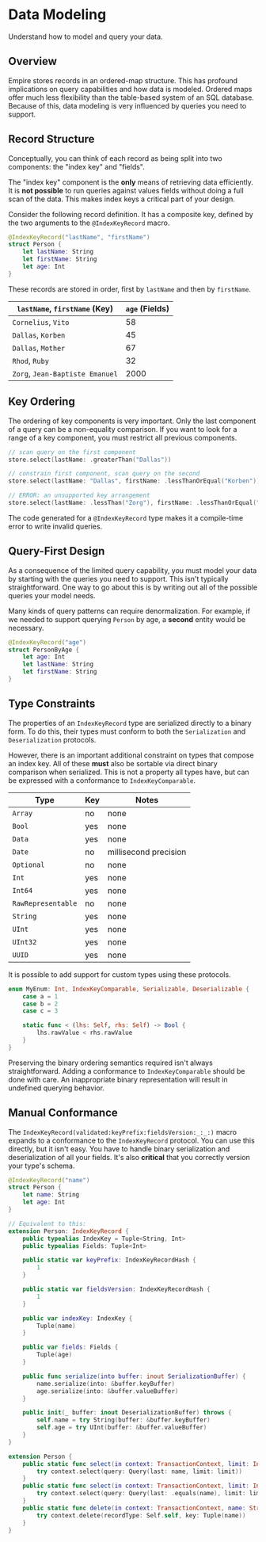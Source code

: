 # Data Modeling

Understand how to model and query your data.

## Overview

Empire stores records in an ordered-map structure. This has profound implications on query capabilities and how data is modeled. Ordered maps offer much less flexibility than the table-based system of an SQL database. Because of this, data modeling is very influenced by queries you need to support.

## Record Structure

Conceptually, you can think of each record as being split into two components: the "index key" and "fields".

The "index key" component is the **only** means of retrieving data efficiently. It is **not possible** to run queries against values fields without doing a full scan of the data. This makes index keys a critical part of your design.

Consider the following record definition. It has a composite key, defined by the two arguments to the `@IndexKeyRecord` macro.

```swift
@IndexKeyRecord("lastName", "firstName")
struct Person {
    let lastName: String
    let firstName: String
    let age: Int
}
```

These records are stored in order, first by `lastName` and then by `firstName`.

`lastName`, `firstName` (Key) | `age` (Fields)                  
--------------------- | ----
`Cornelius`, `Vito` | 58
`Dallas`, `Korben` | 45
`Dallas`, `Mother` | 67
`Rhod`, `Ruby`      | 32
`Zorg`, `Jean-Baptiste Emanuel` | 2000

## Key Ordering

The ordering of key components is very important. Only the last component of a query can be a non-equality comparison. If you want to look for a range of a key component, you must restrict all previous components.

```swift
// scan query on the first component
store.select(lastName: .greaterThan("Dallas"))

// constrain first component, scan query on the second
store.select(lastName: "Dallas", firstName: .lessThanOrEqual("Korben"))

// ERROR: an unsupported key arrangement
store.select(lastName: .lessThan("Zorg"), firstName: .lessThanOrEqual("Jean-Baptiste"))
```

The code generated for a `@IndexKeyRecord` type makes it a compile-time error to write invalid queries.

## Query-First Design

As a consequence of the limited query capability, you must model your data by starting with the queries you need to support. This isn't typically straightforward. One way to go about this is by writing out all of the possible queries your model needs.

Many kinds of query patterns can require denormalization. For example, if we needed to support querying `Person` by age, a **second** entity would be necessary.

```swift
@IndexKeyRecord("age")
struct PersonByAge {
    let age: Int
    let lastName: String
    let firstName: String
}
```

## Type Constraints

The properties of an ``IndexKeyRecord`` type are serialized directly to a binary form. To do this, their types must conform to both the `Serialization` and `Deserialization` protocols.

However, there is an important additional constraint on types that compose an index key. All of these **must** also be sortable via direct binary comparison when serialized. This is not a property all types have, but can be expressed with a conformance to `IndexKeyComparable`.

| Type | Key | Notes |
| --- | --- | --- |
| `Array`   | no | none |
| `Bool`    | yes | none |
| `Data`    | yes | none |
| `Date`    | no | millisecond precision |
| `Optional`| no | none |
| `Int`     | yes | none |
| `Int64`   | yes | none |
| `RawRepresentable` | no | none |
| `String`  | yes | none |
| `UInt` | yes | none |
| `UInt32` | yes | none |
| `UUID`    | yes | none |

It is possible to add support for custom types using these protocols.

```swift
enum MyEnum: Int, IndexKeyComparable, Serializable, Deserializable {
    case a = 1
    case b = 2
    case c = 3

    static func < (lhs: Self, rhs: Self) -> Bool {
        lhs.rawValue < rhs.rawValue
    }
}
```

Preserving the binary ordering semantics required isn't always straightforward. Adding a conformance to `IndexKeyComparable` should be done with care. An inappropriate binary representation will result in undefined querying behavior.

## Manual Conformance

The ``IndexKeyRecord(validated:keyPrefix:fieldsVersion:_:_:)`` macro expands to a conformance to the ``IndexKeyRecord`` protocol. You can use this directly, but it isn't easy. You have to handle binary serialization and deserialization of all your fields. It's also **critical** that you correctly version your type's schema.

```swift
@IndexKeyRecord("name")
struct Person {
    let name: String
    let age: Int
}

// Equivalent to this:
extension Person: IndexKeyRecord {
    public typealias IndexKey = Tuple<String, Int>
    public typealias Fields: Tuple<Int>

    public static var keyPrefix: IndexKeyRecordHash {
        1
    }

    public static var fieldsVersion: IndexKeyRecordHash {
        1
    }

    public var indexKey: IndexKey {
        Tuple(name)
    }

    public var fields: Fields {
        Tuple(age)
    }

    public func serialize(into buffer: inout SerializationBuffer) {
        name.serialize(into: &buffer.keyBuffer)
        age.serialize(into: &buffer.valueBuffer)
    }

    public init(_ buffer: inout DeserializationBuffer) throws {
        self.name = try String(buffer: &buffer.keyBuffer)
        self.age = try UInt(buffer: &buffer.valueBuffer)
    }
}

extension Person {
    public static func select(in context: TransactionContext, limit: Int? = nil, name: ComparisonOperator<String>) throws -> [Self] {
        try context.select(query: Query(last: name, limit: limit))
    }
    public static func select(in context: TransactionContext, limit: Int? = nil, name: String) throws -> [Self] {
        try context.select(query: Query(last: .equals(name), limit: limit))
    }
    public static func delete(in context: TransactionContext, name: String) throws {
        try context.delete(recordType: Self.self, key: Tuple(name))
    }
}
```
